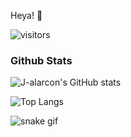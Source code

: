 Heya! 👋

![visitors](https://visitor-badge.glitch.me/badge?page_id=j-alarcon.j-alarcon&left_color=#66ccff&right_color=#f0a85d)

### Github Stats

![J-alarcon's GitHub stats](https://github-readme-stats.vercel.app/api?username=j-alarcon&hide=contribs,prs&title_color=f0a85dff&text_color=FFFFFF&border_color=f0a85dff&bg_color=292929ff&border_radius=0)

![Top Langs](https://github-readme-stats.vercel.app/api/top-langs/?username=j-alarcon&layout=compact&title_color=f0a85dff&text_color=FFFFFF&border_color=f0a85dff&bg_color=292929ff&border_radius=0)

![snake gif](https://github.com/j-alarcon/j-alarcon/blob/output/github-contribution-grid-snake.gif)